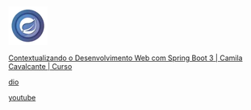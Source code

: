 ![alt text](image.png)

[Contextualizando o Desenvolvimento Web com Spring Boot 3 | Camila Cavalcante | Curso]()

[dio](https://web.dio.me/course/contextualizando-o-desenvolvimento-web-com-spring-boot-3/learning/661589fd-4e32-4dc7-a2ba-8d1a6abf08b2)

[youtube](https://www.youtube.com/playlist?list=PLUFkgDlXfnju0TO-hgVp1mmPlNKhnzuPY)
